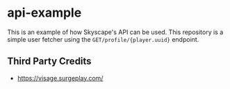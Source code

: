 # api-example
This is an example of how Skyscape's API can be used. This repository is a simple user fetcher using the `GET/profile/{player.uuid}` endpoint.

## Third Party Credits
- https://visage.surgeplay.com/
